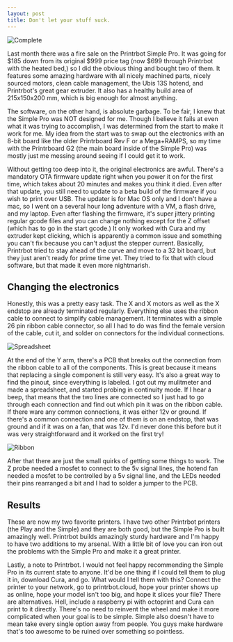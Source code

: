 ```yaml
---
layout: post
title: Don't let your stuff suck.
---
```


![Complete](https://thnikk.github.io/blog/images/simplePro/DSC_0317.JPG)

Last month there was a fire sale on the Printrbot Simple Pro. It was going for $185 down from its original $999 price tag (now $699 through Printrbot with the heated bed,) so I did the obvious thing and bought two of them. It features some amazing hardware with all nicely machined parts, nicely sourced motors, clean cable management, the Ubis 13S hotend, and Printrbot's great gear extruder. It also has a healthy build area of 215x150x200 mm, which is big enough for almost anything.  

<!--break-->

The software, on the other hand, is absolute garbage. To be fair, I knew that the Simple Pro was NOT designed for me. Though I believe it fails at even what it was trying to accomplish, I was determined from the start to make it work for me. My idea from the start was to swap out the electronics with an 8-bit board like the older Printrboard Rev F or a Mega+RAMPS, so my time with the Printrboard G2 (the main board inside of the Simple Pro) was mostly just me messing around seeing if I could get it to work.

Without getting too deep into it, the original electronics are awful. There's a mandatory OTA firmware update right when you power it on for the first time, which takes about 20 minutes and makes you think it died. Even after that update, you still need to update to a beta build of the firmware if you wish to print over USB. The updater is for Mac OS only and I don't have a mac, so I went on a several hour long adventure with a VM, a flash drive, and my laptop. Even after flashing the firmware, it's super jittery printing regular gcode files and you can change nothing except for the Z offset (which has to go in the start gcode.) It only worked with Cura and my extruder kept clicking, which is apparently a common issue and something you can't fix because you can't adjust the stepper current. Basically, Printrbot tried to stay ahead of the curve and move to a 32 bit board, but they just aren't ready for prime time yet. They tried to fix that with cloud software, but that made it even more nightmarish.

## Changing the electronics

Honestly, this was a pretty easy task. The X and X motors as well as the X endstop are already terminated regularly. Everything else uses the ribbon cable to connect to simplify cable management. It terminates with a simple 26 pin ribbon cable connector, so all I had to do was find the female version of the cable, cut it, and solder on connectors for the individual connections.

![Spreadsheet](https://thnikk.github.io/blog/images/simplePro/spreadsheet.png)

At the end of the Y arm, there's a PCB that breaks out the connection from the ribbon cable to all of the components. This is great because it means that replacing a single component is still very easy. It's also a great way to find the pinout, since everything is labeled. I got out my mulitmeter and made a spreadsheet, and started probing in continuity mode. If I hear a beep, that means that the two lines are connected so I just had to go through each connection and find out which pin it was on the ribbon cable. If there ware any common connections, it was either 12v or ground. If there's a common connection and one of them is on an endstop, that was ground and if it was on a fan, that was 12v. I'd never done this before but it was very straightforward and it worked on the first try!

![Ribbon](https://thnikk.github.io/blog/images/simplePro/DSC_0320.JPG)

After that there are just the small quirks of getting some things to work. The Z probe needed a mosfet to connect to the 5v signal lines, the hotend fan needed a mosfet to be controlled by a 5v signal line, and the LEDs needed their pins rearranged a bit and I had to solder a jumper to the PCB.

## Results

These are now my two favorite printers. I have two other Printrbot printers (the Play and the Simple) and they are both good, but the Simple Pro is built amazingly well. Printrbot builds amazingly sturdy hardware and I'm happy to have two additions to my arsenal. With a little bit of love you can iron out the problems with the Simple Pro and make it a great printer.

Lastly, a note to Printrbot. I would not feel happy recommending the Simple Pro in its current state to anyone. It'd be one thing if I could tell them to plug it in, download Cura, and go. What would I tell them with this? Connect the printer to your network, go to printrbot.cloud, hope your printer shows up as online, hope your model isn't too big, and hope it slices your file? There are alternatives. Hell, include a raspberry pi with octoprint and Cura can print to it directly. There's no need to reinvent the wheel and make it more complicated when your goal is to be simple. Simple also doesn't have to mean take every single option away from people. You guys make hardware that's too awesome to be ruined over something so pointless.
